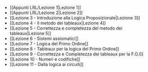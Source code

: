 
- [[Appunti LRL/Lezione 1|Lezione 1]]
- [[Appunti LRL/Lezione 2|Lezione 2]]
- [[Lezione 3 - Introduzione alla Logica Proposizionale|Lezione 3]]
- [[Lezione 4 - Il metodo dei tableaux|Lezione 4]]
- [[Lezione 5 - Correttezza e completezza del metodo dei tableaux|Lezione 5]]
- [[Lezione 6 - Sistemi assiomatici]]
- [[Lezione 7 - Logica del Primo Ordine]]
- [[Lezione 8 - Tableaux per la logica del Primo Ordine]]
- [[Lezione 9 - Correttezza e Completezza dei tableaux per la F.O.I]]
- [[Lezione 10 - Numeri e codifiche]]
- [[Lezione 11 - Dalla logica ai circuiti]]